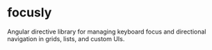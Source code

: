 # focusly
Angular directive library for managing keyboard focus and directional navigation in grids, lists, and custom UIs.
